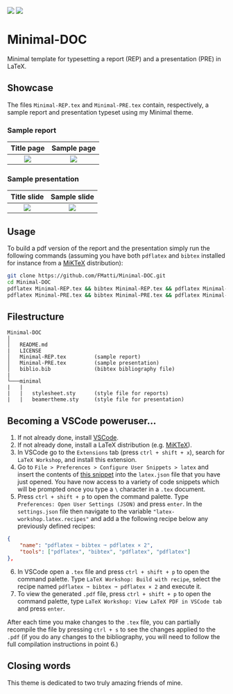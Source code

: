 ![](https://img.shields.io/badge/licence-MIT-green?style=flat-square)
![](https://img.shields.io/badge/language-LaTeX2e-blue?style=flat-square)

# Minimal-DOC
Minimal template for typesetting a report (REP) and a presentation (PRE) in LaTeX.

## Showcase
The files `Minimal-REP.tex` and `Minimal-PRE.tex` contain, respectively, a sample report and presentation typeset using my Minimal theme.

### Sample report
| Title page | Sample page |
:-------------------------:|:-------------------------:|
![](https://user-images.githubusercontent.com/79205741/193786926-80a56c9e-ed57-46c6-84bc-d148b8841973.png) | ![](https://user-images.githubusercontent.com/79205741/193786941-8e5e2518-1db4-4515-9163-5864c7f418c2.png)

### Sample presentation
| Title slide | Sample slide |
:-------------------------:|:-------------------------:|
![](https://user-images.githubusercontent.com/79205741/193787019-5e724c16-9ebb-408f-9d12-d511af9a302d.png) | ![](https://user-images.githubusercontent.com/79205741/193787014-26fc6ff9-5edf-4c80-9cb8-28afffec66ee.png)

## Usage
To build a pdf version of the report and the presentation simply run the following commands (assuming you have both `pdflatex` and `bibtex` installed for instance from a [MiKTeX](https://miktex.org/download) distribution):

```sh
git clone https://github.com/FMatti/Minimal-DOC.git
cd Minimal-DOC
pdflatex Minimal-REP.tex && bibtex Minimal-REP.tex && pdflatex Minimal-REP.tex && pdflatex Minimal-REP.tex
pdflatex Minimal-PRE.tex && bibtex Minimal-PRE.tex && pdflatex Minimal-PRE.tex && pdflatex Minimal-PRE.tex
```

## Filestructure
```
Minimal-DOC
│  
│   README.md
|   LICENSE
│   Minimal-REP.tex         (sample report)
│   Minimal-PRE.tex         (sample presentation)
│   biblio.bib              (bibtex bibliography file)
|
└───minimal
|   |
|   |   stylesheet.sty      (style file for reports)
|   |   beamertheme.sty     (style file for presentation)
```


## Becoming a VSCode poweruser...
1. If not already done, install [VSCode](https://code.visualstudio.com/Download).
2. If not already done, install a LaTeX distribution (e.g. [MiKTeX](https://miktex.org/download)).
3. In VSCode go to the `Extensions` tab (press `ctrl + shift + x`), search for `LaTeX Workshop`, and install this extension.
4. Go to `File > Preferences > Configure User Snippets > latex` and insert the contents of [this snippet](https://gist.github.com/FMatti/8050a519f57cba00a1e16accd4eaca96) into the `latex.json` file that you have just opened. You have now access to a variety of code snippets which will be prompted once you type a `\` character in a `.tex` document.
5. Press `ctrl + shift + p` to open the command palette. Type `Preferences: Open User Settings (JSON)` and press `enter`. In the `settings.json` file then navigate to the variable `"latex-workshop.latex.recipes"` and add a the following recipe below any previously defined recipes:
```json
{
    "name": "pdflatex ➞ bibtex ➞ pdflatex × 2",
    "tools": ["pdflatex", "bibtex", "pdflatex", "pdflatex"]
},
```
6. In VSCode open a `.tex` file and press `ctrl + shift + p` to open the command palette. Type `LaTeX Workshop: Build with recipe`, select the recipe named `pdflatex ➞ bibtex ➞ pdflatex × 2` and execute it.
7. To view the generated `.pdf` file, press `ctrl + shift + p` to open the command palette, type `LaTeX Workshop: View LaTeX PDF in VSCode tab` and press `enter`.

After each time you make changes to the `.tex` file, you can partially recompile the file by pressing `ctrl + s` to see the changes applied to the `.pdf` (if you do any changes to the bibliography, you will need to follow the full compilation instructions in point 6.)

## Closing words

This theme is dedicated to two truly amazing friends of mine.
